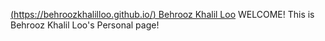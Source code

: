 [(https://behroozkhalilloo.github.io/) Behrooz Khalil Loo](URL)
WELCOME!
This is Behrooz Khalil Loo's Personal page!
